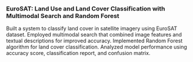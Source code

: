 ### EuroSAT: Land Use and Land Cover Classification with Multimodal Search and Random Forest
Built a system to classify land cover in satellite imagery using EuroSAT dataset.
Employed multimodal search that combined image features and textual descriptions for improved accuracy.
Implemented Random Forest algorithm for land cover classification.
Analyzed model performance using accuracy score, classification report, and confusion matrix.
